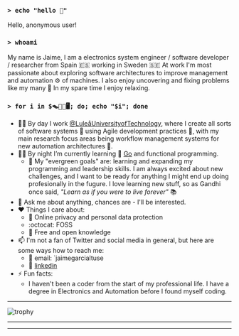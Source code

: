### `> echo "hello 👋"`

Hello, anonymous user!

### `> whoami`

My name is Jaime, I am a electronics system engineer / software developer / researcher from Spain 🇪🇸 working in Sweden 🇸🇪
At work I'm most passionate about exploring software architectures to improve management and automation ⚙️ of machines. I also enjoy uncovering and fixing problems like my many 🐞
In my spare time I enjoy relaxing.

### `> for i in $​🪤​🐁​🧪​🖥; do; echo "$i"; done`

- 🦸‍♂️ By day I work [@LuleåUniversityofTechnology](https://www.ltu.se/?l=en), where I create all sorts of software systems 🤖 using Agile development practices 🔨, with my main research focus areas being workflow management systems for new automation architectures 🧪.
- 🦹‍♂️ By night I’m currently learning 🌱 [Go](https://go.dev/) and functional programming.
  - 🌲 My "evergreen goals" are: learning and expanding my programming and leadership skills. I am always excited about new challenges, and I want to be ready for anything I might end up doing profesionally in the fugure. I love learning new stuff, so as Gandhi once said, *"Learn as if you were to live forever"* 📚
- 💬 Ask me about anything, chances are - I'll be interested.
- ❤️  Things I care about:
  - 🔏 Online privacy and personal data protection
  - :octocat: FOSS
  - 📖 Free and open knowledge
- 📫 I'm not a fan of Twitter and social media in general, but here are some ways how to reach me:
    - 📨 email: `jaime<dot>garcia<at>ltu<dot>se
    - 🔗 [linkedin](https://www.linkedin.com/in/jaime-garcia-represa/)
- ⚡ Fun facts:
    - I haven't been a coder from the start of my professional life. I have a degree in Electronics and Automation before I found myself coding.


---

![trophy](https://github-profile-trophy.vercel.app/?username=jaivgar&theme=nord&no-bg=true)

---


---

<!-- This came by default in the README template:

**jaivgar/jaivgar** is a ✨ _special_ ✨ repository because its `README.md` (this file) appears on your GitHub profile.

Here are some ideas to get you started:

- 🔭 I’m currently working on ...
- 🌱 I’m currently learning ...
- 👯 I’m looking to collaborate on ...
- 🤔 I’m looking for help with ...
- 💬 Ask me about ...
- 📫 How to reach me: ...
- 😄 Pronouns: ...
- ⚡ Fun fact: ...
-->

<!-- Useful links:
- emojipedia:  https://emojipedia.org/
- emojis wiki: https://emojis.wiki/
- emojidb:     https://emojidb.org/
-->
